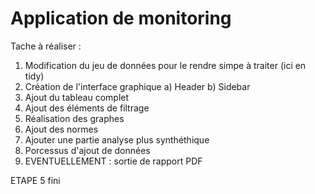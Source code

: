 # Application de monitoring 

Tache à réaliser : 

1) Modification du jeu de données pour le rendre simpe à traiter (ici en tidy)
2) Création de l'interface graphique
   a) Header
   b) Sidebar
3) Ajout du tableau complet
4) Ajout des éléments de filtrage
5) Réalisation des graphes
6) Ajout des normes
7) Ajouter une partie analyse plus synthéthique
8) Porcessus d'ajout de données
9) EVENTUELLEMENT : sortie de rapport PDF

ETAPE 5 fini

